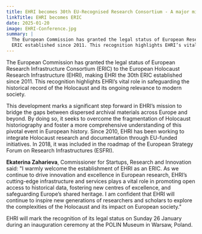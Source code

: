 ```yaml
---
title: EHRI becomes 30th EU-Recognised Research Consortium - A major milestone for EHRI and Holocaust studies
linkTitle: EHRI becomes ERIC
date: 2025-01-20
image: EHRI-Conference.jpg
summary: |
  The European Commission has granted the legal status of European Research Infrastructure Consortium (ERIC) to the European Holocaust Research Infrastructure (EHRI), making EHRI the 30th 
  ERIC established since 2011. This recognition highlights EHRI’s vital role in safeguarding the historical record of the Holocaust and its ongoing relevance to modern society.
---
```


The European Commission has granted the legal status of European Research Infrastructure Consortium (ERIC) to the European Holocaust Research Infrastructure (EHRI), making EHRI the 
30th ERIC established since 2011. This recognition highlights EHRI’s vital role in safeguarding the historical record of the Holocaust and its ongoing relevance to modern society.

This development marks a significant step forward in EHRI’s mission to bridge the gaps between dispersed archival materials across Europe and beyond. By doing so, it seeks to overcome 
the fragmentation of Holocaust historiography and foster a more comprehensive understanding of this pivotal event in European history. Since 2010, EHRI has been working to integrate 
Holocaust research and documentation through EU-funded initiatives. In 2018, it was included in the roadmap of the European Strategy Forum on Research Infrastructures (ESFRI).

**Ekaterina Zaharieva**, Commissioner for Startups, Research and Innovation said: "I warmly welcome the establishment of EHRI as an ERIC. As we continue to drive innovation and 
excellence in European research, EHRI’s cutting-edge infrastructure and services plays a vital role in promoting open access to historical data, fostering new centres of excellence, 
and safeguarding Europe’s shared heritage. I am confident that EHRI will continue to inspire new generations of researchers and scholars to explore the complexities of the Holocaust 
and its impact on European society."

EHRI will mark the recognition of its legal status on Sunday 26 January during an inauguration ceremony at the POLIN Museum in Warsaw, Poland.


